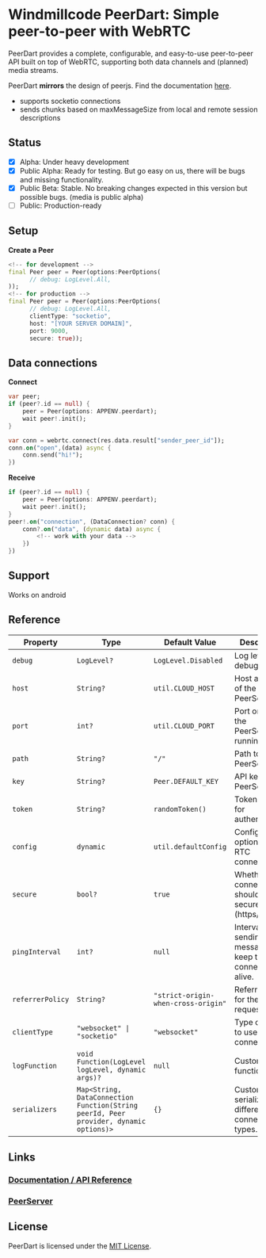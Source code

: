 # Windmillcode PeerDart: Simple peer-to-peer with WebRTC

PeerDart provides a complete, configurable, and easy-to-use peer-to-peer API built on top of WebRTC, supporting both data channels and (planned) media streams.

PeerDart **mirrors** the design of peerjs. Find the documentation [here](https://peerjs.com/docs).

* supports socketio connections
* sends chunks based on maxMessageSize from local and remote session descriptions


## Status

- [x] Alpha: Under heavy development
- [x] Public Alpha: Ready for testing. But go easy on us, there will be bugs and missing functionality.
- [x] Public Beta: Stable. No breaking changes expected in this version but possible bugs. (media is public alpha)
- [ ] Public: Production-ready

## Setup


**Create a Peer**

```dart
<!-- for development -->
final Peer peer = Peer(options:PeerOptions(
      // debug: LogLevel.All,
));
<!-- for production -->
final Peer peer = Peer(options:PeerOptions(
      // debug: LogLevel.All,
      clientType: "socketio",
      host: "[YOUR SERVER DOMAIN]",
      port: 9000,
      secure: true));

```

## Data connections

**Connect**

```dart
var peer;
if (peer?.id == null) {
    peer = Peer(options: APPENV.peerdart);
    wait peer!.init();
}

var conn = webrtc.connect(res.data.result["sender_peer_id"]);
conn.on("open",(data) async {
    conn.send("hi!");
})
```

**Receive**

```dart
if (peer?.id == null) {
    peer = Peer(options: APPENV.peerdart);
    wait peer!.init();
}
peer!.on("connection", (DataConnection? conn) {
    conn?.on("data", (dynamic data) async {
        <!-- work with your data -->
    })
})
```



## Support
Works on android

## Reference
| Property        | Type                                                                      | Default Value                          | Description                                                                 |
|-----------------|---------------------------------------------------------------------------|----------------------------------------|-----------------------------------------------------------------------------|
| `debug`         | `LogLevel?`                                                               | `LogLevel.Disabled`                    | Log level for debugging.                                                    |
| `host`          | `String?`                                                                 | `util.CLOUD_HOST`                      | Host address of the PeerServer.                                             |
| `port`          | `int?`                                                                    | `util.CLOUD_PORT`                      | Port on which the PeerServer is running.                                    |
| `path`          | `String?`                                                                 | `"/"`                                  | Path to the PeerServer.                                                     |
| `key`           | `String?`                                                                 | `Peer.DEFAULT_KEY`                     | API key for the PeerServer.                                                 |
| `token`         | `String?`                                                                 | `randomToken()`                        | Token used for authentication.                                              |
| `config`        | `dynamic`                                                                 | `util.defaultConfig`                   | Configuration options for the RTC connection.                               |
| `secure`        | `bool?`                                                                   | `true`                                 | Whether the connection should be secure (https/wss).                        |
| `pingInterval`  | `int?`                                                                    | `null`                                 | Interval for sending ping messages to keep the connection alive.            |
| `referrerPolicy`| `String?`                                                                 | `"strict-origin-when-cross-origin"`    | Referrer policy for the HTTP requests.                                      |
| `clientType`    | `"websocket" \| "socketio"`                                               | `"websocket"`                          | Type of client to use for the connection.                                   |
| `logFunction`   | `void Function(LogLevel logLevel, dynamic args)?`                         | `null`                                 | Custom log function.                                                        |
| `serializers`   | `Map<String, DataConnection Function(String peerId, Peer provider, dynamic options)>` | `{}`                                   | Custom serializers for different data connection types.                     |



## Links

### [Documentation / API Reference](https://peerjs.com/docs/)

### [PeerServer](https://github.com/Judimax/peerjs-server/tree/PR-socketio-support)

## License

PeerDart is licensed under the [MIT License](./LICENSE).
